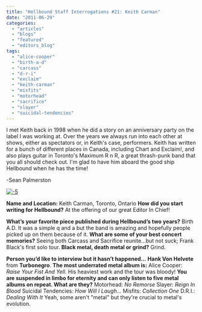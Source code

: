 ```yaml
---
title: "Hellbound Staff Interrogations #21: Keith Carman"
date: "2011-06-29"
categories: 
  - "articles"
  - "blogs"
  - "featured"
  - "editors_blog"
tags: 
  - "alice-cooper"
  - "birth-a-d"
  - "carcass"
  - "d-r-i"
  - "exclaim"
  - "keith-carman"
  - "misfits"
  - "motorhead"
  - "sacrifice"
  - "slayer"
  - "suicidal-tendencies"
---
```


I met Keith back in 1998 when he did a story on an anniversary party on the label I was working at. Over the years we always run into each other at shows, either as spectators or, in Keith's case, performers. Keith has written for a bunch of different places in Canada, including Chart and Exclaim!, and also plays guitar in Toronto's Maximum R n R, a great thrash-punk band that you all should check out. I'm glad to have him aboard the good ship Hellbound when he has the time!

\-Sean Palmerston

[![](http://www.hellbound.ca/wp-content/uploads/2011/06/52-290x193.jpg "-5")](http://www.hellbound.ca/wp-content/uploads/2011/06/52.jpg)

**Name and Location:** Keith Carman, Toronto, Ontario **How did you start writing for Hellbound?** At the offering of our great Editor In Chief!

**What’s your favorite piece published during Hellbound’s two years?** Birth A.D. It was a simple q and a but the band is amazing and hopefully people picked up on them because of it. **What are some of your best concert memories?** Seeing both Carcass and Sacrifice reunite...but not suck; Frank Black's first solo tour. **Black metal, death metal or grind?** Grind.

**Person you’d like to interview but it hasn’t happened…** **Hank Von Helvete** from **Turbonegro**. **The most underrated metal album is:** Alice Cooper: _Raise Your Fist And Yell_. His heaviest work and the tour was bloody! **You are suspended in limbo for eternity and can only listen to five metal albums on repeat. What are they?** Motorhead: _No Remorse_ Slayer: _Reign In Blood_ Suicidal Tendencies: _How Will I Laugh..._ Misfits: _Collection One_ D.R.I.: _Dealing With It_ Yeah, some aren't "metal" but they're crucial to metal's evolution.
